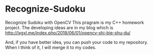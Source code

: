 # Recognize-Sudoku
Recognize Sudoku with OpenCV
This pragram is my C++ homework project.
The developing ideas are in my blog which is http://lxgxl.me/index.php/2018/06/01/opencv-shi-bie-shu-du/

And, if you have better idea, you can push your code to my repository.
When I think of it, I will merge it to my codes.
